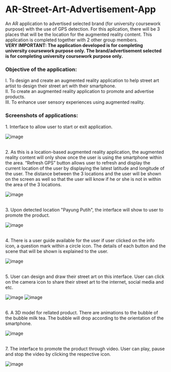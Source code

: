 # AR-Street-Art-Advertisement-App
An AR application to advertised selected brand (for university coursework purpose) with the use of GPS detection. For this aplication, there will be 3 places that will be the location for the augmented reality content. This application is completed together with 2 other group members.
</br><b>VERY IMPORTANT: The application developed is for completing university coursework purpose only. The brand/advertisement selected is for completing university coursework purpose only.</b>
<h3>Objective of the application:</h3>
I.	To design and create an augmented reality application to help street art artist to design their street art with their smartphone. 
<br/>II.	To create an augmented reality application to promote and advertise products.
<br/>III.	To enhance user sensory experiences using augmented reality. 

<h3>Screenshots of applications:</h3>
1. Interface to allow user to start or exit application.

![image](https://user-images.githubusercontent.com/44870863/67769943-56341800-fa90-11e9-956f-80391f030e8f.png)

<br/>2. As this is a location-based augmented reality application, the augmented reality content will only show once the user is using the smartphone within the area. “Refresh GPS” button allows user to refresh and display the current location of the user by displaying the latest latitude and longitude of the user. The distance between the 3 locations and the user will be shown on the screen as well so that the user will know if he or she is not in within the area of the 3 locations.

![image](https://user-images.githubusercontent.com/44870863/67769949-5af8cc00-fa90-11e9-8bed-c31adf2fc5a6.png)

<br/>3. Upon detected location "Payung Putih", the interface will show to user to promote the product.

![image](https://user-images.githubusercontent.com/44870863/67769985-6b10ab80-fa90-11e9-874d-83460334546c.png)


<br/>4. There is a user guide available for the user if user clicked on the info icon, a question mark within a circle icon. The details of each button and the scene that will be shown is explained to the user. 

![image](https://user-images.githubusercontent.com/44870863/67769989-6fd55f80-fa90-11e9-9f16-08c68197c023.png)

<br/>5. User can design and draw their street art on this interface. User can click on the camera icon to share their street art to the internet, social media and etc.

![image](https://user-images.githubusercontent.com/44870863/67770062-972c2c80-fa90-11e9-99e1-1625aa90672f.png)
![image](https://user-images.githubusercontent.com/44870863/67770072-9dbaa400-fa90-11e9-9ba8-cc60202028bb.png)

<br/>6. A 3D model for rellated product. There are animations to the bubble of the bubble milk tea. The bubble will drop according to the orientation of the smartphone.

![image](https://user-images.githubusercontent.com/44870863/67770076-a0b59480-fa90-11e9-9276-b16f5d355e1e.png)

<br/>7. The interface to promote the product through video. User can play, pause and stop the video by clicking the respective icon. 

![image](https://user-images.githubusercontent.com/44870863/67770091-a3b08500-fa90-11e9-93ee-d28279cb6ccb.png)


